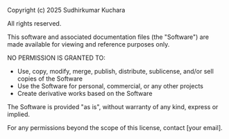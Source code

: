 Copyright (c) 2025 Sudhirkumar Kuchara

All rights reserved.

This software and associated documentation files (the "Software") are made available for viewing and reference purposes only. 

NO PERMISSION IS GRANTED TO:
- Use, copy, modify, merge, publish, distribute, sublicense, and/or sell copies of the Software
- Use the Software for personal, commercial, or any other projects
- Create derivative works based on the Software

The Software is provided "as is", without warranty of any kind, express or implied.

For any permissions beyond the scope of this license, contact [your email].
